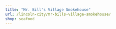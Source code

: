```yaml
---
title: "Mr. Bill's Village Smokehouse"
url: /lincoln-city/mr-bills-village-smokehouse/
shop: seafood
---
```


